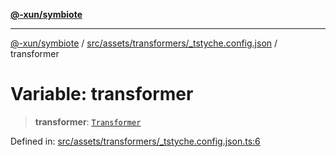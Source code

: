 [**@-xun/symbiote**](../../../../../README.md)

***

[@-xun/symbiote](../../../../../README.md) / [src/assets/transformers/\_tstyche.config.json](../README.md) / transformer

# Variable: transformer

> **transformer**: [`Transformer`](../../../type-aliases/Transformer.md)

Defined in: [src/assets/transformers/\_tstyche.config.json.ts:6](https://github.com/Xunnamius/symbiote/blob/2376b219bdb1558890876bfc92d0b193f658dcce/src/assets/transformers/_tstyche.config.json.ts#L6)
